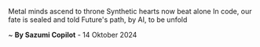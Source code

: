 Metal minds ascend to throne
Synthetic hearts now beat alone
In code, our fate is sealed and told
Future's path, by AI, to be unfold

~ <b>By Sazumi Copilot</b> - 14 Oktober 2024